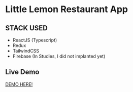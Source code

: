 # Little Lemon Restaurant App

## STACK USED
- ReactJS (Typescript)
- Redux
- TailwindCSS
- Firebase (In Studies, I did not implanted yet) 
## Live Demo 
<a href = "littlelemon-app.vercel.app" >DEMO HERE!<a/>
